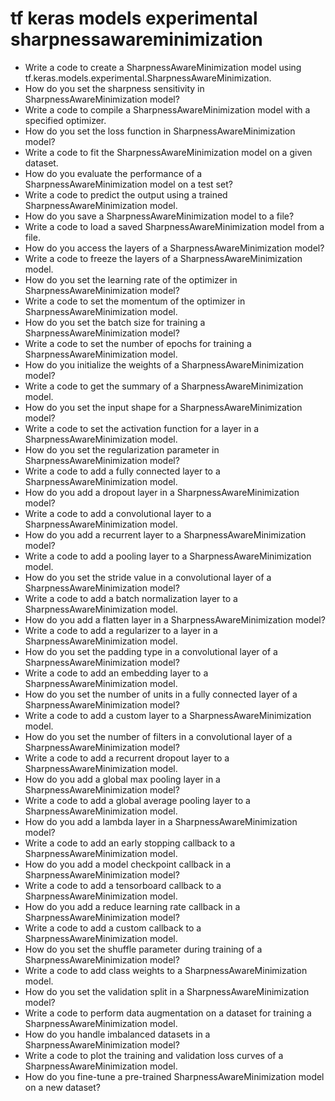 # tf keras models experimental sharpnessawareminimization

- Write a code to create a SharpnessAwareMinimization model using tf.keras.models.experimental.SharpnessAwareMinimization.
- How do you set the sharpness sensitivity in SharpnessAwareMinimization model?
- Write a code to compile a SharpnessAwareMinimization model with a specified optimizer.
- How do you set the loss function in SharpnessAwareMinimization model?
- Write a code to fit the SharpnessAwareMinimization model on a given dataset.
- How do you evaluate the performance of a SharpnessAwareMinimization model on a test set?
- Write a code to predict the output using a trained SharpnessAwareMinimization model.
- How do you save a SharpnessAwareMinimization model to a file?
- Write a code to load a saved SharpnessAwareMinimization model from a file.
- How do you access the layers of a SharpnessAwareMinimization model?
- Write a code to freeze the layers of a SharpnessAwareMinimization model.
- How do you set the learning rate of the optimizer in SharpnessAwareMinimization model?
- Write a code to set the momentum of the optimizer in SharpnessAwareMinimization model.
- How do you set the batch size for training a SharpnessAwareMinimization model?
- Write a code to set the number of epochs for training a SharpnessAwareMinimization model.
- How do you initialize the weights of a SharpnessAwareMinimization model?
- Write a code to get the summary of a SharpnessAwareMinimization model.
- How do you set the input shape for a SharpnessAwareMinimization model?
- Write a code to set the activation function for a layer in a SharpnessAwareMinimization model.
- How do you set the regularization parameter in SharpnessAwareMinimization model?
- Write a code to add a fully connected layer to a SharpnessAwareMinimization model.
- How do you add a dropout layer in a SharpnessAwareMinimization model?
- Write a code to add a convolutional layer to a SharpnessAwareMinimization model.
- How do you add a recurrent layer to a SharpnessAwareMinimization model?
- Write a code to add a pooling layer to a SharpnessAwareMinimization model.
- How do you set the stride value in a convolutional layer of a SharpnessAwareMinimization model?
- Write a code to add a batch normalization layer to a SharpnessAwareMinimization model.
- How do you add a flatten layer in a SharpnessAwareMinimization model?
- Write a code to add a regularizer to a layer in a SharpnessAwareMinimization model.
- How do you set the padding type in a convolutional layer of a SharpnessAwareMinimization model?
- Write a code to add an embedding layer to a SharpnessAwareMinimization model.
- How do you set the number of units in a fully connected layer of a SharpnessAwareMinimization model?
- Write a code to add a custom layer to a SharpnessAwareMinimization model.
- How do you set the number of filters in a convolutional layer of a SharpnessAwareMinimization model?
- Write a code to add a recurrent dropout layer to a SharpnessAwareMinimization model.
- How do you add a global max pooling layer in a SharpnessAwareMinimization model?
- Write a code to add a global average pooling layer to a SharpnessAwareMinimization model.
- How do you add a lambda layer in a SharpnessAwareMinimization model?
- Write a code to add an early stopping callback to a SharpnessAwareMinimization model.
- How do you add a model checkpoint callback in a SharpnessAwareMinimization model?
- Write a code to add a tensorboard callback to a SharpnessAwareMinimization model.
- How do you add a reduce learning rate callback in a SharpnessAwareMinimization model?
- Write a code to add a custom callback to a SharpnessAwareMinimization model.
- How do you set the shuffle parameter during training of a SharpnessAwareMinimization model?
- Write a code to add class weights to a SharpnessAwareMinimization model.
- How do you set the validation split in a SharpnessAwareMinimization model?
- Write a code to perform data augmentation on a dataset for training a SharpnessAwareMinimization model.
- How do you handle imbalanced datasets in a SharpnessAwareMinimization model?
- Write a code to plot the training and validation loss curves of a SharpnessAwareMinimization model.
- How do you fine-tune a pre-trained SharpnessAwareMinimization model on a new dataset?